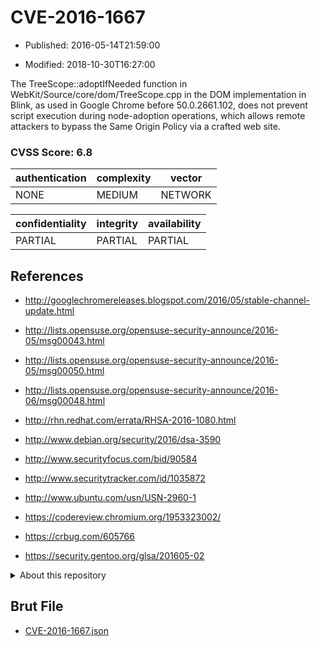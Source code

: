 # CVE-2016-1667

- Published: 2016-05-14T21:59:00

- Modified: 2018-10-30T16:27:00

The TreeScope::adoptIfNeeded function in WebKit/Source/core/dom/TreeScope.cpp in the DOM implementation in Blink, as used in Google Chrome before 50.0.2661.102, does not prevent script execution during node-adoption operations, which allows remote attackers to bypass the Same Origin Policy via a crafted web site.

### CVSS Score: **6.8**

| authentication | complexity | vector |
| --- | --- | --- |
| NONE | MEDIUM | NETWORK |

| confidentiality | integrity | availability |
| --- | --- | --- |
| PARTIAL | PARTIAL | PARTIAL |

## References

* http://googlechromereleases.blogspot.com/2016/05/stable-channel-update.html

* http://lists.opensuse.org/opensuse-security-announce/2016-05/msg00043.html

* http://lists.opensuse.org/opensuse-security-announce/2016-05/msg00050.html

* http://lists.opensuse.org/opensuse-security-announce/2016-06/msg00048.html

* http://rhn.redhat.com/errata/RHSA-2016-1080.html

* http://www.debian.org/security/2016/dsa-3590

* http://www.securityfocus.com/bid/90584

* http://www.securitytracker.com/id/1035872

* http://www.ubuntu.com/usn/USN-2960-1

* https://codereview.chromium.org/1953323002/

* https://crbug.com/605766

* https://security.gentoo.org/glsa/201605-02

<details>
<summary>About this repository</summary> 

  This repository is part of the project [Live Hack CVE](https://github.com/Live-Hack-CVE). Main website can be found [www.live-hack.org](https://www.live-hack.org) 
  
  Made by [Sn0wAlice](https://github.com/Sn0wAlice) for the people that care about security and need to have a feed of the latest CVEs. Hope you enjoy it, don't forget to star the repo and follow me on [Twitter](https://twitter.com/Sn0wAlice) and [Github](https://github.com/Sn0wAlice). And that is my [personnal website](https://www.alice-snow.me/)

  - [Home Page](https://github.com/Live-Hack-CVE)
  - [Framework](https://github.com/Live-Hack-CVE/cve-framework)
  - [CVE database](https://github.com/Live-Hack-CVE/full_database)
  - [Changelog](https://github.com/Live-Hack-CVE/Changelog)
</details>

## Brut File

* [CVE-2016-1667.json](https://raw.githubusercontent.com/Live-Hack-CVE/full_database/main/cves/2016/CVE-2016-1667.json)

